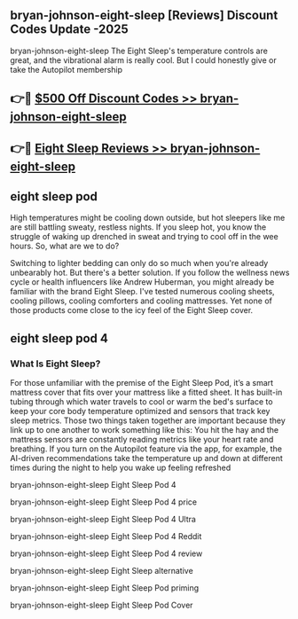 ## bryan-johnson-eight-sleep [Reviews​] Discount Codes Update -2025

bryan-johnson-eight-sleep The Eight Sleep's temperature controls are great, and the vibrational alarm is really cool. But I could honestly give or take the Autopilot membership

## 👉🔴 [$500 Off Discount Codes >> bryan-johnson-eight-sleep](http://download.freeplayer.one?title=bryan-johnson-eight-sleep&ref=18-ES)

## 👉🔴 [Eight Sleep Reviews >> bryan-johnson-eight-sleep](http://download.freeplayer.one?title=bryan-johnson-eight-sleep&ref=18-ES)

## eight sleep pod

High temperatures might be cooling down outside, but hot sleepers like me are still battling sweaty, restless nights. If you sleep hot, you know the struggle of waking up drenched in sweat and trying to cool off in the wee hours. So, what are we to do?

Switching to lighter bedding can only do so much when you're already unbearably hot. But there's a better solution. If you follow the wellness news cycle or health influencers like Andrew Huberman, you might already be familiar with the brand Eight Sleep. I've tested numerous cooling sheets, cooling pillows, cooling comforters and cooling mattresses. Yet none of those products come close to the icy feel of the Eight Sleep cover.

## eight sleep pod 4

### What Is Eight Sleep?

For those unfamiliar with the premise of the Eight Sleep Pod, it’s a smart mattress cover that fits over your mattress like a fitted sheet. It has built-in tubing through which water travels to cool or warm the bed's surface to keep your core body temperature optimized and sensors that track key sleep metrics. Those two things taken together are important because they link up to one another to work something like this: You hit the hay and the mattress sensors are constantly reading metrics like your heart rate and breathing. If you turn on the Autopilot feature via the app, for example, the AI-driven recommendations take the temperature up and down at different times during the night to help you wake up feeling refreshed

bryan-johnson-eight-sleep Eight Sleep Pod 4

bryan-johnson-eight-sleep Eight Sleep Pod 4 price

bryan-johnson-eight-sleep Eight Sleep Pod 4 Ultra

bryan-johnson-eight-sleep Eight Sleep Pod 4 Reddit

bryan-johnson-eight-sleep Eight Sleep Pod 4 review

bryan-johnson-eight-sleep Eight Sleep alternative

bryan-johnson-eight-sleep Eight Sleep Pod priming

bryan-johnson-eight-sleep Eight Sleep Pod Cover